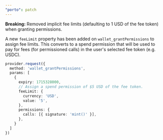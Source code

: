 ```yaml
---
"porto": patch
---
```


**Breaking:** Removed implicit fee limits (defaulting to 1 USD of the fee token) when granting permissions.

A new `feeLimit` property has been added on `wallet_grantPermissions` to assign fee limits. This converts to a spend permission that will be used to pay for fees (for permissioned calls) in the user's selected fee token (e.g. USDC).

```ts
provider.request({
  method: 'wallet_grantPermissions',
  params: [
    {
      expiry: 1715328000,
      // Assign a spend permission of $5 USD of the fee token.
      feeLimit: {
        currency: 'USD',
        value: '5',
      },
      permissions: {
        calls: [{ signature: 'mint()' }],
      },
    }
  ]
})
```
